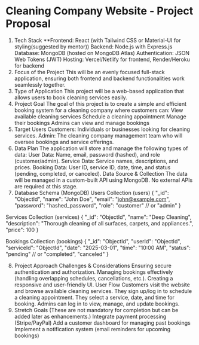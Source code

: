 # Cleaning Company Website - Project Proposal
1. Tech Stack
**Frontend: React (with Tailwind CSS or Material-UI for styling(suggested by mentor))
Backend: Node.js with Express.js
Database: MongoDB (hosted on MongoDB Atlas)
Authentication: JSON Web Tokens (JWT)
Hosting: Vercel/Netlify for frontend, Render/Heroku for backend
2. Focus of the Project
This will be an evenly focused full-stack application, ensuring both frontend and backend functionalities work seamlessly together.
3. Type of Application
This project will be a web-based application that allows users to book cleaning services easily.
4. Project Goal
The goal of this project is to create a simple and efficient booking system for a cleaning company where customers can:
View available cleaning services
Schedule a cleaning appointment
Manage their bookings
Admins can view and manage bookings
5. Target Users
Customers: Individuals or businesses looking for cleaning services.
Admin: The cleaning company management team who will oversee bookings and service offerings.
6. Data Plan
The application will store and manage the following types of data:
User Data: Name, email, password (hashed), and role (customer/admin).
Service Data: Service names, descriptions, and prices.
Booking Data: User ID, service ID, date, time, and status (pending, completed, or canceled).
Data Source & Collection
The data will be managed in a custom-built API using MongoDB.
No external APIs are required at this stage.
7. Database Schema (MongoDB)
Users Collection (users)
{
  "_id": "ObjectId",
  "name": "John Doe",
  "email": "john@example.com",
  "password": "hashed_password",
  "role": "customer" // or "admin"
}

Services Collection (services)
{
  "_id": "ObjectId",
  "name": "Deep Cleaning",
  "description": "Thorough cleaning of all surfaces, carpets, and appliances.",
  "price": 100
}

Bookings Collection (bookings)
{
  "_id": "ObjectId",
  "userId": "ObjectId",
  "serviceId": "ObjectId",
  "date": "2025-03-01",
  "time": "10:00 AM",
  "status": "pending" // or "completed", "canceled"
}

8. Project Approach
Challenges & Considerations
Ensuring secure authentication and authorization.
Managing bookings effectively (handling overlapping schedules, cancellations, etc.).
Creating a responsive and user-friendly UI.
User Flow
Customers visit the website and browse available cleaning services.
They sign up/log in to schedule a cleaning appointment.
They select a service, date, and time for booking.
Admins can log in to view, manage, and update bookings.
9. Stretch Goals
(These are not mandatory for completion but can be added later as enhancements.)
Integrate payment processing (Stripe/PayPal)
Add a customer dashboard for managing past bookings
Implement a notification system (email reminders for upcoming bookings)

